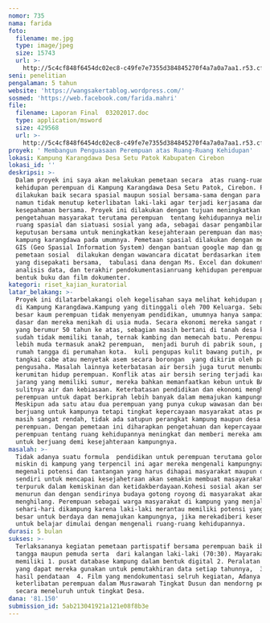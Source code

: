 ```yaml
---
nomor: 735
nama: farida
foto:
  filename: me.jpg
  type: image/jpeg
  size: 15743
  url: >-
    http://5c4cf848f6454dc02ec8-c49fe7e7355d384845270f4a7a0a7aa1.r53.cf2.rackcdn.com/403b6f37-7237-4093-9b16-a7b6229663dd/me.jpg
seni: penelitian
pengalaman: 5 tahun
website: 'https://wangsakertablog.wordpress.com/'
sosmed: 'https://web.facebook.com/farida.mahri'
file:
  filename: Laporan Final  03202017.doc
  type: application/msword
  size: 429568
  url: >-
    http://5c4cf848f6454dc02ec8-c49fe7e7355d384845270f4a7a0a7aa1.r53.cf2.rackcdn.com/215d65ad-2db7-4812-b933-2598dac55f45/Laporan%20Final%20%2003202017.doc
proyek: ' Membangun Penguasaan Perempuan atas Ruang-Ruang Kehidupan'
lokasi: Kampung Karangdawa Desa Setu Patok Kabupaten Cirebon
lokasi_id: ''
deskripsi: >-
  Dalam proyek ini saya akan melakukan pemetaan secara  atas ruang-ruang
  kehidupan perempuan di Kampung Karangdawa Desa Setu Patok, Cirebon. Pemataan
  dilakukan baik secara spasial maupun sosial bersama-sama dengan para perempuan
  namun tidak menutup keterlibatan laki-laki agar terjadi kerjasama dan juga
  kesepahaman bersama. Proyek ini dilakukan dengan tujuan meningkatkan
  pengetahuan masyarakat terutama perempuan  tentang kehidupannya melingkupi
  ruang spasial dan siatuasi sosial yang ada, sebagai dasar pengambilan
  keputusan bersama untuk meningkatkan kesejahteraan perempuan dan masyarakat di
  kampung karangdawa pada umumnya. Pemetaan spasial dilakukan dengan menggunakan
  GIS (Geo Spasial Information System) dengan bantuan google map dan gps. Untuk
  pemetaan sosial  dilakukan dengan wawancara dicatat berdasarkan item  data
  yang disepakati bersama,  tabulasi dana dengan Ms. Excel dan dokumentasi,
  analisis data, dan terakhir pendokumentasianruang kehidupan perempuan  dalam
  bentuk buku dan film dokumenter.  
kategori: riset_kajian_kuratorial
latar_belakang: >-
  Proyek ini dilatarbelakangi oleh kegelisahan saya melihat kehidupan perempuan
  di Kampung Karangdawa.Kampung yang ditinggali oleh 700 Keluarga. Sebagian
  besar kaum perempuan tidak menyenyam pendidikan, umumnya hanya sampai sekolah
  dasar dan mereka menikah di usia muda. Secara ekonomi mereka sangat miskin,
  yang berumur 50 tahun ke atas, sebagian masih bertani di tanah desa karena
  sudah tidak memiliki tanah, ternak kambing dan memecah batu. Perempuan yang
  lebih muda termasuk anak2 perempuan,  menjadi buruh di pabrik soun, pembantu
  rumah tangga di perumahan kota.  kuli pengupas kulit bawang putih, pemetik
  tangkai cabe atau menyetak asem secara borongan  yang dikirim oleh para
  pengusaha. Masalah lainnya keterbatasan air bersih juga turut menumbang
  kerumitan hidup perempuan. Konflik atas air bersih sering terjadi karena
  jarang yang memiliki sumur, mereka bahkan memanfaatkan kebun untuk BAB karena
  sulitnya air dan kebiasaan. Keterbatasan pendidikan dan ekonomi menghalangi
  perempuan untuk dapat berkiprah lebih banyak dalam memajukan kampungnya.
  Meskipun ada satu atau dua perempuan yang punya cukup wawasan dan berani
  berjuang untuk kampunya tetapi tingkat kepercayaan masyarakat atas perempuan
  masih sangat rendah, tidak ada satupun perangkat kampung maupun desa yang
  perempuan. Dengan pemetaan ini diharapkan pengetahuan dan kepercayaan diri
  perempuan tentang ruang kehidupannya meningkat dan memberi mereka amunisi
  untuk berjuang demi kesejahteraan kampungnya.
masalah: >-
  Tidak adanya suatu formula  pendidikan untuk perempuan terutama golongan
  miskin di kampung yang terpencil ini agar mereka mengenali kampungnya sendiri,
  megenali potensi dan tantangan yang harus dihapai masyarakat maupun dirinya
  sendiri untuk mencapai kesejahetraan akan semakin membuat masayarakat semakin
  terpuruk dalam kemiskinan dan ketidakberdayaan.Kohesi sosial akan semkain
  menurun dan dengan sendirinya budaya gotong royong di masyarakat akan
  menghilang. Perempuan sebagai warga masyarakat di kampung yang menjalani hidup
  sehari-hari dikampung karena laki-laki merantau memiliki potensi yang sangat
  besar untuk berdaya dan memajukan kampungnya, jika merekadiberi kesempatan
  untuk belajar dimulai dengan mengenali ruang-ruang kehidupannya.
durasi: 5 bulan
sukses: >-
  Terlaksananya kegiatan pemetaan partispatif bersama perempuan baik ibu rumah
  tangga maupun pemuda serta  dari kalangan laki-laki (70:30). Mayarakat
  memiliki 1. pusat database kampung dalam bentuk digital 2. Peralatan pemetaan
  yang dapat mereka gunakan untuk pemutakhiran data setiap tahunnya,  3. buku
  hasil pendataan  4. Film yang mendokumentasi selruh kegiatan, Adanya
  keterlibatan perempuan dalam Musrawarah Tingkat Dusun dan mendorng pemetaan
  secara meneluruh untuk tingkat Desa.
dana: '81.150'
submission_id: 5ab213041921a121e08f8b3e
---
```

